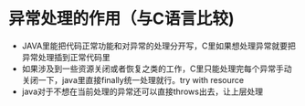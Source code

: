 # 异常处理的作用（与C语言比较)
* JAVA里能把代码正常功能和对异常的处理分开写，C里如果想处理异常就要把异常处理插到正常代码里
* 如果涉及到一些资源关闭或者恢复之类的工作，C里只能处理完每个异常手动关闭一下，java里直接finally统一处理就行。try with resource
* java对于不想在当前处理的异常还可以直接throws出去，让上层处理